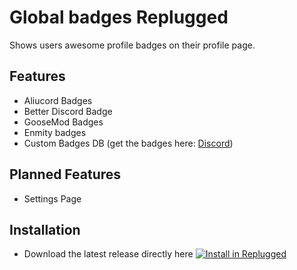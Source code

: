 # Global badges Replugged
Shows users awesome profile badges on their profile page.

## Features
- Aliucord Badges
- Better Discord Badge
- GooseMod Badges
- Enmity badges
- Custom Badges DB (get the badges here: [Discord](https://discord.gg/eTvYv95PCG "My Official Server"))

## Planned Features
- Settings Page

## Installation
- Download the latest release directly here [![Install in Replugged](https://img.shields.io/badge/-Install%20in%20Replugged-blue?style=for-the-badge&logo=none)](https://replugged.dev/install?identifier=WolfPlugs/GlobalBadges&source=github)


